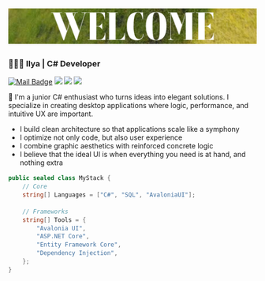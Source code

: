 <h1 align="center"><img src=Assets/welcome_badge.png/></h1>

### 👨🏻‍💻 Ilya | C# Developer
[![Mail Badge](https://img.shields.io/badge/-gmail-c14438?style=flat&logo=Gmail&logoColor=white&link=mailto:exoseamoth@gmail.com)](mailto:exoseamoth@gmail.com)
![](https://visitor-badge.laobi.icu/badge?page_id=ExoSeamoth.ExoSeamoth)
![](https://img.shields.io/github/stars/ExoSeamoth?color=fefb7b&logo=Undertale)
![](https://img.shields.io/github/followers/ExoSeamoth?color=27da6b&logo=Handshake)

👋 I'm a junior C# enthusiast who turns ideas into elegant solutions. I specialize in creating desktop applications where logic, performance, and intuitive UX are important.

- I build clean architecture so that applications scale like a symphony
- I optimize not only code, but also user experience
- I combine graphic aesthetics with reinforced concrete logic
- I believe that the ideal UI is when everything you need is at hand, and nothing extra

<img align="right" alt="" height="165"  src="https://github-readme-stats.vercel.app/api?username=ExoSeamoth&show_icons=true&theme=apprentice&count_private=true&rank_icon=github"/>

```csharp
public sealed class MyStack {
    // Core
    string[] Languages = ["C#", "SQL", "AvaloniaUI"];
  
    // Frameworks
    string[] Tools = { 
        "Avalonia UI", 
        "ASP.NET Core", 
        "Entity Framework Core", 
        "Dependency Injection",
    };
}
```
